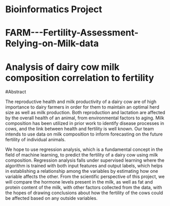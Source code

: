 # Bioinformatics Project

# FARM---Fertility-Assessment-Relying-on-Milk-data

# Analysis of dairy cow milk composition correlation to fertility
#Abstract 

The reproductive health and milk productivity of a dairy cow are of high importance to dairy farmers in order for them to maintain an optimal herd size as well as milk production.  Both reproduction and lactation are affected by the overall health of an animal, from environmental factors to aging.  Milk composition has been utilized in prior work to identify disease processes in cows, and the link between health and fertility is well known.  Our team intends to use data on milk composition to inform forecasting on the future fertility of individual animals. 

We hope to use regression analysis, which is a fundamental concept in the field of machine learning, to predict the fertility of a dairy cow using milk composition.  Regression analysis falls under supervised learning where the algorithm is trained with both input features and output labels, which helps in establishing a relationship among the variables by estimating how one variable affects the other.  From the scientific perspective of this project, we will compare the hormone levels present in the milk, as well as fat and protein content of the milk, with other factors collected from the data, with the hopes of drawing conclusions about how the fertility of the cows could be affected based on any outside variables.
